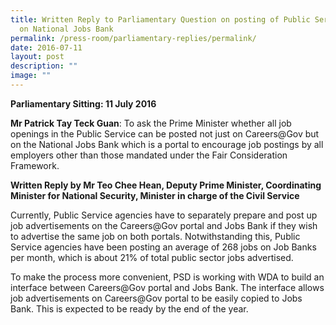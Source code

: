 ```yaml
---
title: Written Reply to Parliamentary Question on posting of Public Service jobs
  on National Jobs Bank
permalink: /press-room/parliamentary-replies/permalink/
date: 2016-07-11
layout: post
description: ""
image: ""
---
```

**Parliamentary Sitting: 11 July 2016**

**Mr Patrick Tay Teck Guan**: To ask the Prime Minister whether all job openings in the Public Service can be posted not just on Careers@Gov but on the National Jobs Bank which is a portal to encourage job postings by all employers other than those mandated under the Fair Consideration Framework.  
  
**Written Reply by Mr Teo Chee Hean, Deputy Prime Minister, Coordinating Minister for National Security, Minister in charge of the Civil Service**

Currently, Public Service agencies have to separately prepare and post up job advertisements on the Careers@Gov portal and Jobs Bank if they wish to advertise the same job on both portals. Notwithstanding this, Public Service agencies have been posting an average of 268 jobs on Job Banks per month, which is about 21% of total public sector jobs advertised.    
  
To make the process more convenient, PSD is working with WDA to build an interface between Careers@Gov portal and Jobs Bank. The interface allows job advertisements on Careers@Gov portal to be easily copied to Jobs Bank. This is expected to be ready by the end of the year.